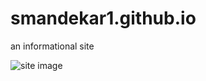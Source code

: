 # smandekar1.github.io 
an informational site

![site image](https://github.com/smandekar1/smdnaekar1.github.io/raw/master/images/siteimage.png "Logo Title Text 1")
